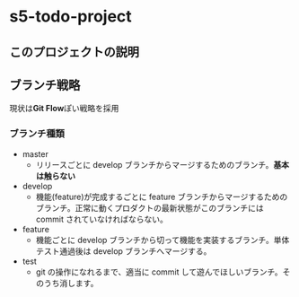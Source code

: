 # s5-todo-project

## このプロジェクトの説明

## ブランチ戦略

現状は**Git Flow**ぽい戦略を採用

### ブランチ種類

- master
  - リリースごとに develop ブランチからマージするためのブランチ。**基本は触らない**
- develop
  - 機能(feature)が完成するごとに feature ブランチからマージするためのブランチ。正常に動くプロダクトの最新状態がこのブランチには commit されていなければならない。
- feature
  - 機能ごとに develop ブランチから切って機能を実装するブランチ。単体テスト通過後は develop ブランチへマージする。
- test
  - git の操作になれるまで、適当に commit して遊んでほしいブランチ。そのうち消します。
